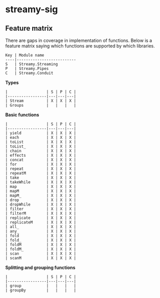 # streamy-sig

## Feature matrix

There are gaps in coverage in implementation of functions.  Below is a feature matrix saying which functions are supported by which libraries.

    Key | Module name
    ----|--------------------------
    S   | Streamy.Streaming
    P   | Streamy.Pipes
    C   | Streamy.Conduit

**Types**

    |                 | S | P | C |
    |-----------------|---|---|---|
    | Stream          | X | X | X |
    | Groups          |   |   |   |

**Basic functions**

    |                 | S | P | C |
    |-----------------|---|---|---|
    | yield           | X | X | X |
    | each            | X | X | X |
    | toList          | X | X | X |
    | toList_         | X | X | X |
    | chain           | X | X | X |
    | effects         | X | X | X |
    | concat          | X | X | X |
    | for             | X | X | X |
    | repeat          | X | X | X |
    | repeatM         | X | X | X |
    | take            | X | X | X |
    | takeWhile       | X | X | X |
    | map             | X | X | X |
    | mapM            | X | X | X |
    | mapM_           | X | X | X |
    | drop            | X | X | X |
    | dropWhile       | X | X | X |
    | filter          | X | X | X |
    | filterM         | X | X | X |
    | replicate       | X | X | X |
    | replicateM      | X | X | X |
    | all_            | X | X | X |
    | any_            | X | X | X |
    | fold            | X | X | X |
    | fold_           | X | X | X |
    | foldM           | X | X | X |
    | foldM_          | X | X | X |
    | scan            | X | X | X |
    | scanM           | X | X | X |

**Splitting and grouping functions**

    |                 | S | P | C |
    |-----------------|---|---|---|
    | group           |   |   |   |
    | groupBy         |   |   |   |


